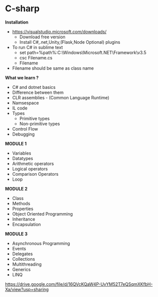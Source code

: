 # C-sharp

<b> Installation </b>

-  https://visualstudio.microsoft.com/downloads/ 
    -  Download free version 
    -  Install C#,.net,Unity,(Flask,Node Optional) plugins 
-  To run C# in sublime text 
    -  set path=%path%:C:\Windows\Microsoft.NET\Framework\v3.5
    -  csc Filename.cs
    -  Filename
-  Filename should be same as class name 

<b>What we learn ? </b>
- C# and dotnet basics 
- Difference between them 
- CLR assemblies - (Common Language Runtime)
- Namsespace 
- IL code
- Types 
  - Primitive types 
  - Non-primitive types 
- Control Flow
- Debugging

<b>MODULE 1 </b>
- Variables
- Datatypes 
- Arithmetic operators 
- Logical operators 
- Comparison Operators 
- Loop 

<b>MODULE 2 </b>
- Class 
- Methods 
- Properties 
- Object Oriented Programming 
- Inheritance
- Encapsulation 

<b>MODULE 3 </b>
- Asynchronous Programming 
- Events 
- Delegates 
- Collections 
- Multithreading 
- Generics 
- LINQ

https://drive.google.com/file/d/16QVcKQaW4P-UvYM52T7eQSqmXKfbH-Xa/view?usp=sharing
